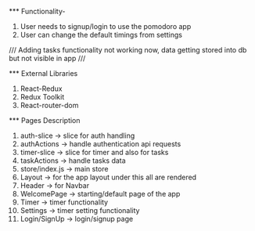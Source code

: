 *** Functionality-
1. User needs to signup/login to use the pomodoro app
2. User can change the default timings from settings

/// Adding tasks functionality not working now, data getting stored into db but not visible in app  ///

*** External Libraries
1. React-Redux
2. Redux Toolkit
3. React-router-dom



*** Pages Description
1. auth-slice -> slice for auth handling
2. authActions -> handle authentication api requests 
3. timer-slice -> slice for timer and also for tasks
4. taskActions -> handle tasks data 
5. store/index.js -> main store
6. Layout -> for the app layout under this all are rendered
7. Header -> for Navbar
8. WelcomePage -> starting/default page of the app 
9. Timer ->  timer functionality
10. Settings -> timer setting functionality
11. Login/SignUp ->  login/signup page
